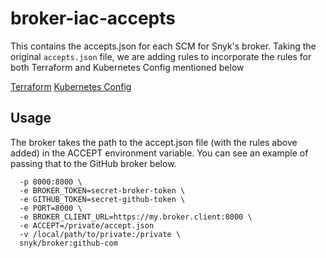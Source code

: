 # broker-iac-accepts

This contains the accepts.json for each SCM for Snyk's broker.
Taking the original `accepts.json` file, we are adding rules to incorporate the rules for both Terraform and Kubernetes Config mentioned below

[Terraform](https://support.snyk.io/hc/en-us/articles/360011018778-Detecting-Terraform-configuration-files-using-a-broker)
[Kubernetes Config](https://support.snyk.io/hc/en-us/articles/360010797537-Detecting-Kubernetes-configuration-files-using-a-broker)

## Usage
The broker takes the path to the accept.json file (with the rules above added) in the ACCEPT environment variable. You can see an example of passing that to the GitHub broker below.
```docker run --restart=always \
  -p 8000:8000 \
  -e BROKER_TOKEN=secret-broker-token \
  -e GITHUB_TOKEN=secret-github-token \
  -e PORT=8000 \
  -e BROKER_CLIENT_URL=https://my.broker.client:8000 \
  -e ACCEPT=/private/accept.json
  -v /local/path/to/private:/private \
  snyk/broker:github-com
  ```
